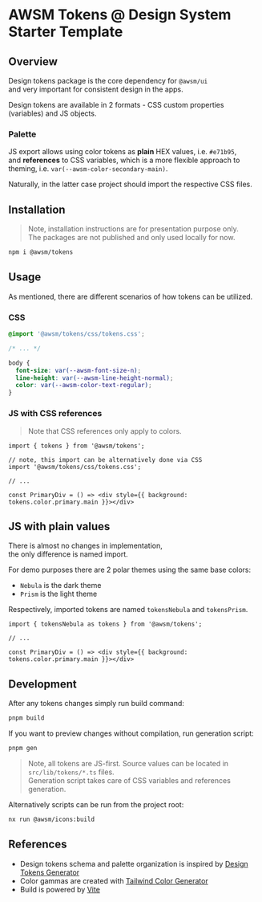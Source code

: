 # AWSM Tokens @ Design System Starter Template


## Overview

Design tokens package is the core dependency for `@awsm/ui`  
and very important for consistent design in the apps.

Design tokens are available in 2 formats - CSS custom properties (variables) and JS objects.

### Palette

JS export allows using color tokens as **plain** HEX values, i.e. `#e71b95`,  
and **references** to CSS variables, which is a more flexible approach to theming, i.e. `var(--awsm-color-secondary-main)`.

Naturally, in the latter case project should import the respective CSS files.


## Installation

> Note, installation instructions are for presentation purpose only.  
> The packages are not published and only used locally for now.

```sh
npm i @awsm/tokens
```


## Usage

As mentioned, there are different scenarios of how tokens can be utilized.

### CSS 

```css
@import '@awsm/tokens/css/tokens.css';

/* ... */

body {
  font-size: var(--awsm-font-size-n);
  line-height: var(--awsm-line-height-normal);
  color: var(--awsm-color-text-regular);
}
```

### JS with CSS references

> Note that CSS references only apply to colors.

```tsx
import { tokens } from '@awsm/tokens';

// note, this import can be alternatively done via CSS
import '@awsm/tokens/css/tokens.css';

// ...

const PrimaryDiv = () => <div style={{ background: tokens.color.primary.main }}></div>
```

## JS with plain values

There is almost no changes in implementation,  
the only difference is named import. 

For demo purposes there are 2 polar themes using the same base colors:
- `Nebula` is the dark theme
- `Prism` is the light theme

Respectively, imported tokens are named `tokensNebula` and `tokensPrism`.  

```tsx
import { tokensNebula as tokens } from '@awsm/tokens';

// ...

const PrimaryDiv = () => <div style={{ background: tokens.color.primary.main }}></div>
```


## Development

After any tokens changes simply run build command:

```sh
pnpm build
```

If you want to preview changes without compilation, run generation script:

```sh
pnpm gen
```

> Note, all tokens are JS-first. Source values can be located in `src/lib/tokens/*.ts` files.  
> Generation script takes care of CSS variables and references generation.

Alternatively scripts can be run from the project root:

```sh
nx run @awsm/icons:build
```


## References

- Design tokens schema and palette organization is inspired by [Design Tokens Generator](https://www.design-tokens.dev/)
- Color gammas are created with [Tailwind Color Generator](https://uicolors.app/create)
- Build is powered by [Vite](https://vitejs.dev/)

